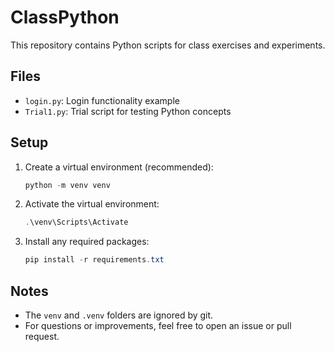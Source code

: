 # ClassPython

This repository contains Python scripts for class exercises and experiments.

## Files
- `login.py`: Login functionality example
- `Trial1.py`: Trial script for testing Python concepts

## Setup
1. Create a virtual environment (recommended):
   ```powershell
   python -m venv venv
   ```
2. Activate the virtual environment:
   ```powershell
   .\venv\Scripts\Activate
   ```
3. Install any required packages:
   ```powershell
   pip install -r requirements.txt
   ```

## Notes
- The `venv` and `.venv` folders are ignored by git.
- For questions or improvements, feel free to open an issue or pull request.
